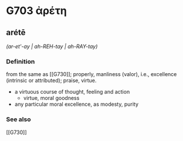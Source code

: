 # G703 ἀρέτη

## arétē

_(ar-et'-ay | ah-REH-tay | ah-RAY-tay)_

### Definition

from the same as [[G730]]; properly, manliness (valor), i.e., excellence (intrinsic or attributed); praise, virtue.

- a virtuous course of thought, feeling and action
  - virtue, moral goodness
- any particular moral excellence, as modesty, purity

### See also

[[G730]]

